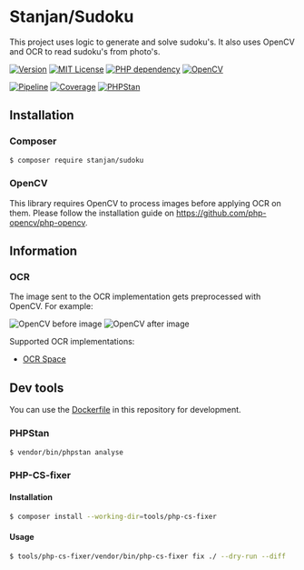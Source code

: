 Stanjan/Sudoku
=======

This project uses logic to generate and solve sudoku's. It also uses OpenCV and OCR to read sudoku's from photo's.

[![Version](https://img.shields.io/badge/version-v0.1.0-informational)](https://packagist.org/packages/stanjan/sudoku)
[![MIT License](https://img.shields.io/badge/license-MIT-yellow)](https://gitlab.com/Stanjan/sudoku/-/blob/master/LICENSE)
[![PHP dependency](https://img.shields.io/badge/php-%3E%3D8.0-8892BF)](https://gitlab.com/Stanjan/sudoku/-/blob/master/composer.json)
[![OpenCV](https://img.shields.io/badge/opencv-%5E4.5-1e7dff)](https://github.com/php-opencv/php-opencv)

[![Pipeline](https://gitlab.com/Stanjan/sudoku/badges/master/pipeline.svg)](https://gitlab.com/Stanjan/sudoku/-/commits/master)
[![Coverage](https://gitlab.com/Stanjan/sudoku/badges/master/coverage.svg)](https://gitlab.com/Stanjan/sudoku/-/commits/master)
[![PHPStan](https://user-content.gitlab-static.net/d4ae0e0efb3625dfb95247271afa58a0060027cf/68747470733a2f2f696d672e736869656c64732e696f2f62616467652f5048505374616e2d6c6576656c253230372d627269676874677265656e2e7376673f7374796c653d666c6174)](https://gitlab.com/Stanjan/sudoku/-/commits/master)

## Installation

### Composer
```bash
$ composer require stanjan/sudoku
```

### OpenCV
This library requires OpenCV to process images before applying OCR on them. Please follow the installation guide on https://github.com/php-opencv/php-opencv.

## Information

### OCR
The image sent to the OCR implementation gets preprocessed with OpenCV. For example:

![OpenCV before image](https://gitlab.com/Stanjan/sudoku/-/raw/master/tests/images/sudoku-photo-2.jpg)
![OpenCV after image](https://gitlab.com/Stanjan/sudoku/-/raw/master/tests/images/sudoku-photo-2-ocr.jpg)

Supported OCR implementations:
* [OCR Space](https://ocr.space/ocrapi)

## Dev tools
You can use the [Dockerfile](https://gitlab.com/Stanjan/sudoku/-/blob/master/Dockerfile) in this repository for development.

### PHPStan
```bash
$ vendor/bin/phpstan analyse
```

### PHP-CS-fixer
#### Installation
```bash
$ composer install --working-dir=tools/php-cs-fixer
```

#### Usage
```bash
$ tools/php-cs-fixer/vendor/bin/php-cs-fixer fix ./ --dry-run --diff
```